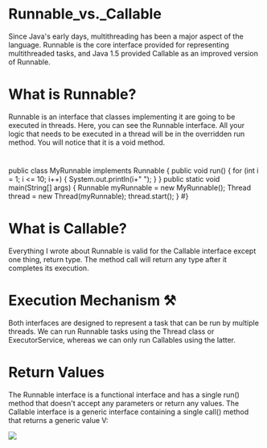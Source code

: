 # Runnable_vs._Callable

Since Java's early days, multithreading has been a major aspect of the language. Runnable is the core interface provided for representing multithreaded tasks, and Java 1.5 provided Callable as an improved version of Runnable.


# What is Runnable?
Runnable is an interface that classes implementing it are going to be executed in threads. Here, you can see the Runnable interface. All your logic that needs to be executed in a thread will be in the overridden run method. You will notice that it is a void method.

#
   public class MyRunnable implements Runnable {
    public void run() {
        for (int i = 1; i <= 10; i++) {
            System.out.println(i+" ");
        }
    }
    public static void main(String[] args) {
        Runnable myRunnable = new MyRunnable();
        Thread thread = new Thread(myRunnable);
        thread.start();
     }
  #}

# What is Callable?
Everything I wrote about Runnable is valid for the Callable interface except one thing, return type. The method call will return any type after it completes its execution.

# Execution Mechanism ⚒️
Both interfaces are designed to represent a task that can be run by multiple threads. We can run Runnable tasks using the Thread class or ExecutorService, whereas we can only run Callables using the latter.

# Return Values
The Runnable interface is a functional interface and has a single run() method that doesn't accept any parameters or return any values.
The Callable interface is a generic interface containing a single call() method that returns a generic value V:


<img src="https://1.bp.blogspot.com/-hPABQB_W9D0/X7J67eFrReI/AAAAAAAAkcM/6xbW-nnmbbIj_gKcdDuI-67DyST55ly2QCLcBGAsYHQ/w400-h278/Difference%2Bbetween%2BCallable%2Band%2BRunnable%2Bin%2BJava.png" />
